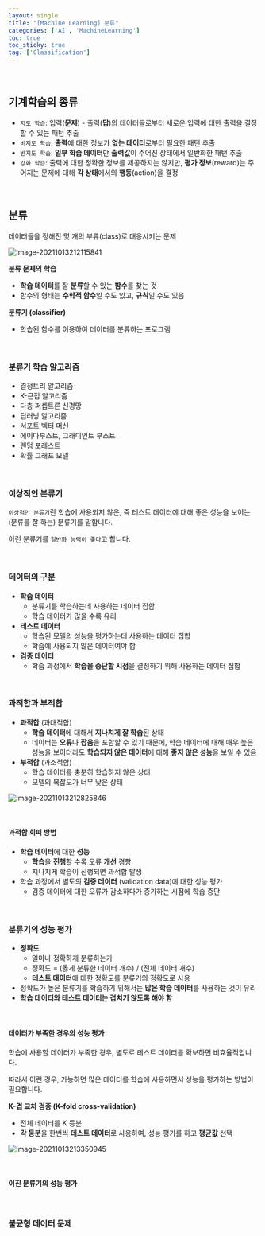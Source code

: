 ```yaml
---
layout: single
title: "[Machine Learning] 분류"
categories: ['AI', 'MachineLearning']
toc: true
toc_sticky: true
tag: ['Classification']
---
```


<br>

## 기계학습의 종류

* `지도 학습`: 입력(**문제**) - 출력(**답**)의 데이터들로부터 새로운 입력에 대한 출력을 결정할 수 있는 패턴 추출
* `비지도 학습`: **출력**에 대한 정보가 **없는 데이터**로부터 필요한 패턴 추출
* `반지도 학습`: **일부 학습 데이터**만 **출력값**이 주어진 상태에서 일반화한 패턴 추출
* `강화 학습`: 출력에 대한 정확한 정보를 제공하지는 않지만, **평가 정보**(reward)는 주어지는 문제에 대해 **각 상태**에서의 **행동**(action)을 결정

<br>

## 분류

데이터들을 정해진 몇 개의 부류(class)로 대응시키는 문제

![image-20211013212115841](https://user-images.githubusercontent.com/70505378/137133925-6eb97ffc-5bb6-4c20-8e8c-3d1ac8d49780.png)

**분류 문제의 학습**

* **학습 데이터**를 잘 **분류**할 수 있는 **함수**를 찾는 것
* 함수의 형태는 **수학적 함수**일 수도 있고, **규칙**일 수도 있음

**분류기 (classifier)**

* 학습된 함수를 이용하여 데이터를 분류하는 프로그램

<br>

### 분류기 학습 알고리즘

* 결정트리 알고리즘
* K-근접 알고리즘
* 다층 퍼셉트론 신경망
* 딥러닝 알고리즘
* 서포트 벡터 머신
* 에이다부스트, 그래디언트 부스트
* 랜덤 포레스트
* 확률 그래프 모델

<br>

### 이상적인 분류기

`이상적인 분류기`란 학습에 사용되지 않은, 즉 테스트 데이터에 대해 좋은 성능을 보이는(분류를 잘 하는) 분류기를 말합니다. 

이런 분류기를 `일반화 능력이 좋다`고 합니다. 

<br>

### 데이터의 구분

* **학습 데이터**
  * 분류기를 학습하는데 사용하는 데이터 집합
  * 학습 데이터가 많을 수록 유리
* **테스트 데이터**
  * 학습된 모델의 성능을 평가하는데 사용하는 데이터 집합
  * 학습에 사용되지 않은 데이터여야 함
* **검증 데이터**
  * 학습 과정에서 **학습을 중단할 시점**을 결정하기 위해 사용하는 데이터 집합

<br>

### 과적합과 부적합

* **과적합** (과대적합)
  * **학습 데이터**에 대해서 **지나치게 잘 학습**된 상태
  * 데이터는 **오류**나 **잡음**을 포함할 수 있기 때문에, 학습 데이터에 대해 매우 높은 성능을 보이더라도 **학습되지 않은 데이터**에 대해 **좋지 않은 성능**을 보일 수 있음
* **부적합** (과소적합)
  * 학습 데이터를 충분히 학습하지 않은 상태
  * 모델의 복잡도가 너무 낮은 상태

![image-20211013212825846](https://user-images.githubusercontent.com/70505378/137133929-ba876f71-06af-4892-b3d3-84c3798b749c.png)

<br>

#### 과적합 회피 방법

* **학습 데이터**에 대한 **성능**
  * **학습**을 **진행**할 수록 오류 **개선** 경향
  * 지나치게 학습이 진행되면 과적합 발생
* 학습 과정에서 별도의 **검증 데이터** (validation data)에 대한 성능 평가
  * 검증 데이터에 대한 오류가 감소하다가 증가하는 시점에 학습 중단

<br>

### 분류기의 성능 평가

* **정확도**
  * 얼마나 정확하게 분류하는가
  * 정확도 = (옳게 분류한 데이터 개수) / (전체 데이터 개수)
  * **테스트 데이터**에 대한 정확도를 분류기의 정확도로 사용
* 정확도가 높은 분류기를 학습하기 위해서는 **많은 학습 데이터**를 사용하는 것이 유리
* **학습 데이터와 테스트 데이터는 겹치기 않도록 해야 함**

<br>

#### 데이터가 부족한 경우의 성능 평가

학습에 사용할 데이터가 부족한 경우, 별도로 테스트 데이터를 확보하면 비효율적입니다. 

따라서 이런 경우, 가능하면 많은 데이터를 학습에 사용하면서 성능을 평가하는 방법이 필요합니다. 

**K-겹 교차 검증 (K-fold cross-validation)**

* 전체 데이터를 K 등분
* **각 등분**을 한번씩 **테스트 데이터**로 사용하여, 성능 평가를 하고 **평균값** 선택

![image-20211013213350945](https://user-images.githubusercontent.com/70505378/137133933-8b1961fc-c849-4cb9-a423-86596b7090bb.png)

<br>

#### 이진 분류기의 성능 평가



<br>

### 불균형 데이터 문제

















